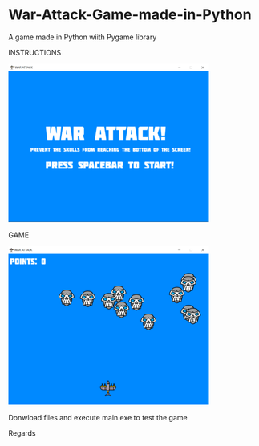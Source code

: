 # War-Attack-Game-made-in-Python
A game made in Python wiith Pygame library

INSTRUCTIONS

![War-Attack-Game-made-in-Python](https://github.com/estebanferrari86/War-Attack-Game-made-in-Python/blob/main/game.PNG)

GAME

![War-Attack-Game-made-in-Python](https://github.com/estebanferrari86/War-Attack-Game-made-in-Python/blob/main/game2.PNG)

Donwload files and execute main.exe to test the game

Regards
